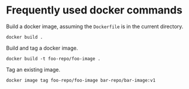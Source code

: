 # Frequently used docker commands

Build a docker image, assuming the `Dockerfile` is in the current directory.
```
docker build .
```

Build and tag a docker image.
```
docker build -t foo-repo/foo-image .
```

Tag an existing image.
```
docker image tag foo-repo/foo-image bar-repo/bar-image:v1
```

